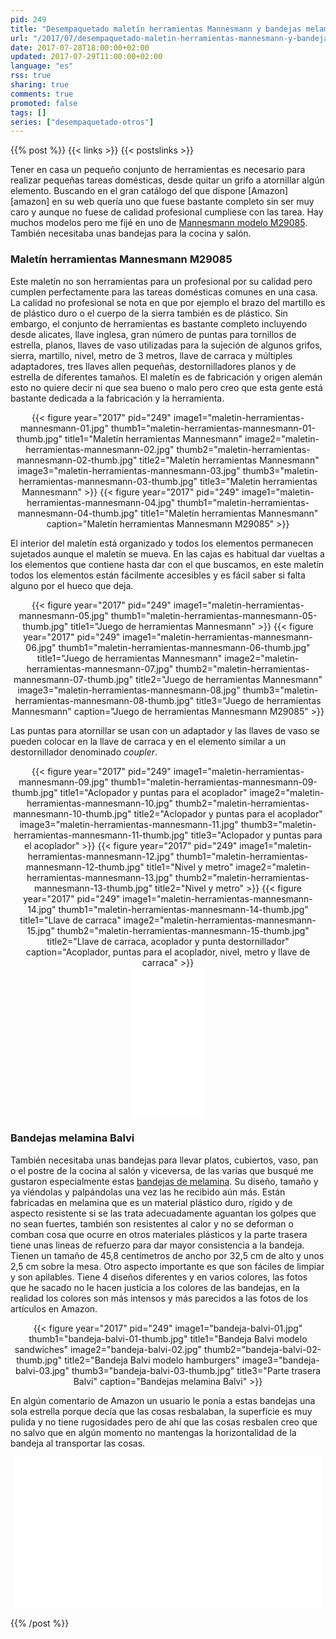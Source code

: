 ```yaml
---
pid: 249
title: "Desempaquetado maletín herramientas Mannesmann y bandejas melamina Balvi"
url: "/2017/07/desempaquetado-maletin-herramientas-mannesmann-y-bandejas-melamina-balvi/"
date: 2017-07-28T18:00:00+02:00
updated: 2017-07-29T11:00:00+02:00
language: "es"
rss: true
sharing: true
comments: true
promoted: false
tags: []
series: ["desempaquetado-otros"]
---
```


{{% post %}}
{{< links >}}
{{< postslinks >}}

Tener en casa un pequeño conjunto de herramientas es necesario para realizar pequeñas tareas domésticas, desde quitar un grifo a atornillar algún elemento. Buscando en el gran catálogo del que dispone [Amazon][amazon] en su web quería uno que fuese bastante completo sin ser muy caro y aunque no fuese de calidad profesional cumpliese con las tarea. Hay muchos modelos pero me fijé en uno de [Mannesmann modelo M29085](https://amzn.to/2w6YVem). También necesitaba unas bandejas para la cocina y salón.

### Maletín herramientas Mannesmann M29085

Este maletín no son herramientas para un profesional por su calidad pero cumplen perfectamente para las tareas domésticas comunes en una casa. La calidad no profesional se nota en que por ejemplo el brazo del martillo es de plástico duro o el cuerpo de la sierra también es de plástico. Sin embargo, el conjunto de herramientas es bastante completo incluyendo desde alicates, llave inglesa, gran número de puntas para tornillos de estrella, planos, llaves de vaso utilizadas para la sujeción de algunos grifos, sierra, martillo, nivel, metro de 3 metros, llave de carraca y múltiples adaptadores, tres llaves allen pequeñas, destornilladores planos y de estrella de diferentes tamaños. El maletín es de fabricación y origen alemán esto no quiere decir ni que sea bueno o malo pero creo que esta gente está bastante dedicada a la fabricación y la herramienta.

<div class="media" style="text-align: center;">
    {{< figure year="2017" pid="249"
        image1="maletin-herramientas-mannesmann-01.jpg" thumb1="maletin-herramientas-mannesmann-01-thumb.jpg" title1="Maletín herramientas Mannesmann"
        image2="maletin-herramientas-mannesmann-02.jpg" thumb2="maletin-herramientas-mannesmann-02-thumb.jpg" title2="Maletín herramientas Mannesmann"
        image3="maletin-herramientas-mannesmann-03.jpg" thumb3="maletin-herramientas-mannesmann-03-thumb.jpg" title3="Maletin herramientas Mannesmann" >}}
    {{< figure year="2017" pid="249"
        image1="maletin-herramientas-mannesmann-04.jpg" thumb1="maletin-herramientas-mannesmann-04-thumb.jpg" title1="Maletín herramientas Mannesmann"
        caption="Maletín herramientas Mannesmann M29085" >}}
</div>

El interior del maletín está organizado y todos los elementos permanecen sujetados aunque el maletín se mueva. En las cajas es habitual dar vueltas a los elementos que contiene hasta dar con el que buscamos, en este maletín todos los elementos están fácilmente accesibles y es fácil saber si falta alguno por el hueco que deja.

<div class="media" style="text-align: center;">
    {{< figure year="2017" pid="249"
        image1="maletin-herramientas-mannesmann-05.jpg" thumb1="maletin-herramientas-mannesmann-05-thumb.jpg" title1="Juego de herramientas Mannesmann" >}}
    {{< figure year="2017" pid="249"
        image1="maletin-herramientas-mannesmann-06.jpg" thumb1="maletin-herramientas-mannesmann-06-thumb.jpg" title1="Juego de herramientas Mannesmann"
        image2="maletin-herramientas-mannesmann-07.jpg" thumb2="maletin-herramientas-mannesmann-07-thumb.jpg" title2="Juego de herramientas Mannesmann"
        image3="maletin-herramientas-mannesmann-08.jpg" thumb3="maletin-herramientas-mannesmann-08-thumb.jpg" title3="Juego de herramientas Mannesmann"
        caption="Juego de  herramientas Mannesmann M29085" >}}
</div>

Las puntas para atornillar se usan con un adaptador y las llaves de vaso se pueden colocar en la llave de carraca y en el elemento similar a un destornillador denominado _coupler_.

<div class="media" style="text-align: center;">
    {{< figure year="2017" pid="249"
        image1="maletin-herramientas-mannesmann-09.jpg" thumb1="maletin-herramientas-mannesmann-09-thumb.jpg" title1="Aclopador y puntas para el acoplador"
        image2="maletin-herramientas-mannesmann-10.jpg" thumb2="maletin-herramientas-mannesmann-10-thumb.jpg" title2="Aclopador y puntas para el acoplador"
        image3="maletin-herramientas-mannesmann-11.jpg" thumb3="maletin-herramientas-mannesmann-11-thumb.jpg" title3="Aclopador y puntas para el acoplador" >}}
    {{< figure year="2017" pid="249"
        image1="maletin-herramientas-mannesmann-12.jpg" thumb1="maletin-herramientas-mannesmann-12-thumb.jpg" title1="Nivel y metro"
        image2="maletin-herramientas-mannesmann-13.jpg" thumb2="maletin-herramientas-mannesmann-13-thumb.jpg" title2="Nivel y metro" >}}
    {{< figure year="2017" pid="249"
        image1="maletin-herramientas-mannesmann-14.jpg" thumb1="maletin-herramientas-mannesmann-14-thumb.jpg" title1="Llave de carraca"
        image2="maletin-herramientas-mannesmann-15.jpg" thumb2="maletin-herramientas-mannesmann-15-thumb.jpg" title2="Llave de carraca, acoplador y punta destornillador"
        caption="Acoplador, puntas para el acoplador, nivel, metro y llave de carraca" >}}
</div>

<div class="media-amazon" style="text-align: center;">
    <iframe style="width:120px;height:240px;" marginwidth="0" marginheight="0" scrolling="no" frameborder="0" src="//rcm-eu.amazon-adsystem.com/e/cm?lt1=_blank&bc1=000000&IS2=1&bg1=FFFFFF&fc1=000000&lc1=0000FF&t=blobit-21&o=30&p=8&l=as4&m=amazon&f=ifr&ref=as_ss_li_til&asins=B0051E16LW&linkId=5aae4dd4d341b91eae824bc8ba069fd2"></iframe>
</div>

### Bandejas melamina Balvi

También necesitaba unas bandejas para llevar platos, cubiertos, vaso, pan o el postre de la cocina al salón y viceversa, de las varias que busqué me gustaron especialmente estas [bandejas de melamina](https://amzn.to/2vestKF). Su diseño, tamaño y ya viéndolas y palpándolas una vez las he recibido aún más. Están fabricadas en melamina que es un material plástico duro, rígido y de aspecto resistente si se las trata adecuadamente aguantan los golpes que no sean fuertes, también son resistentes al calor y no se deforman o comban cosa que ocurre en otros materiales plásticos y la parte trasera tiene unas lineas de refuerzo para dar mayor consistencia a la bandeja. Tienen un tamaño de 45,8 centímetros de ancho por 32,5 cm de alto y unos 2,5 cm sobre la mesa. Otro aspecto importante es que son fáciles de limpiar y son apilables. Tiene 4 diseños diferentes y en varios colores, las fotos que he sacado no le hacen justicia a los colores de las bandejas, en la realidad los colores son más intensos y más parecidos a las fotos de los artículos en Amazon.

<div class="media" style="text-align: center;">
    {{< figure year="2017" pid="249"
        image1="bandeja-balvi-01.jpg" thumb1="bandeja-balvi-01-thumb.jpg" title1="Bandeja Balvi modelo sandwiches"
        image2="bandeja-balvi-02.jpg" thumb2="bandeja-balvi-02-thumb.jpg" title2="Bandeja Balvi modelo hamburgers"
        image3="bandeja-balvi-03.jpg" thumb3="bandeja-balvi-03-thumb.jpg" title3="Parte trasera Balvi"
        caption="Bandejas melamina Balvi" >}}
</div>

En algún comentario de Amazon un usuario le ponía a estas bandejas una sola estrella porque decía que las cosas resbalaban, la superficie es muy pulida y no tiene rugosidades pero de ahí que las cosas resbalen creo que no salvo que en algún momento no mantengas la horizontalidad de la bandeja al transportar las cosas.

<div class="media-amazon" style="text-align: center;">
    <iframe style="width:120px;height:240px;" marginwidth="0" marginheight="0" scrolling="no" frameborder="0" src="//rcm-eu.amazon-adsystem.com/e/cm?lt1=_blank&bc1=000000&IS2=1&bg1=FFFFFF&fc1=000000&lc1=0000FF&t=blobit-21&o=30&p=8&l=as4&m=amazon&f=ifr&ref=as_ss_li_til&asins=B00SYWANB2&linkId=4afc8997f60c2f79ebd49a4ab268f301"></iframe>
    <iframe style="width:120px;height:240px;" marginwidth="0" marginheight="0" scrolling="no" frameborder="0" src="//rcm-eu.amazon-adsystem.com/e/cm?lt1=_blank&bc1=000000&IS2=1&bg1=FFFFFF&fc1=000000&lc1=0000FF&t=blobit-21&o=30&p=8&l=as4&m=amazon&f=ifr&ref=as_ss_li_til&asins=B00SYWAJSE&linkId=08548a86ec994f108ffa1108ec5632c9"></iframe>
    <iframe style="width:120px;height:240px;" marginwidth="0" marginheight="0" scrolling="no" frameborder="0" src="//rcm-eu.amazon-adsystem.com/e/cm?lt1=_blank&bc1=000000&IS2=1&bg1=FFFFFF&fc1=000000&lc1=0000FF&t=blobit-21&o=30&p=8&l=as4&m=amazon&f=ifr&ref=as_ss_li_til&asins=B00SYWALPA&linkId=e820bb92593490fa7f9642552fbcf71c"></iframe>
    <iframe style="width:120px;height:240px;" marginwidth="0" marginheight="0" scrolling="no" frameborder="0" src="//rcm-eu.amazon-adsystem.com/e/cm?lt1=_blank&bc1=000000&IS2=1&bg1=FFFFFF&fc1=000000&lc1=0000FF&t=blobit-21&o=30&p=8&l=as4&m=amazon&f=ifr&ref=as_ss_li_til&asins=B00SYWAP6K&linkId=37d23db1081013fa14e81ec2eaa16b20"></iframe>
</div>

{{% /post %}}
